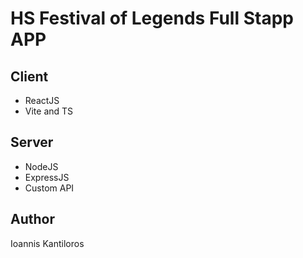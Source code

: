 # HS Festival of Legends Full Stapp APP

## Client

- ReactJS
- Vite and TS

## Server

- NodeJS
- ExpressJS
- Custom API

## Author

Ioannis Kantiloros
